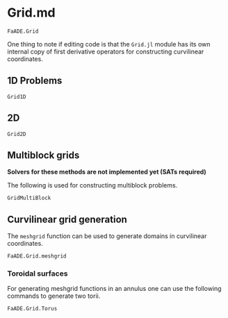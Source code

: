 # Grid.md

```@docs
FaADE.Grid
```

One thing to note if editing code is that the `Grid.jl` module has its own internal copy of first derivative operators for constructing curvilinear coordinates.

## 1D Problems

```@docs
Grid1D
```



## 2D

```@docs
Grid2D
```


## Multiblock grids

**Solvers for these methods are not implemented yet (SATs required)**

The following is used for constructing multiblock problems. 


```@docs
GridMultiBlock
```




## Curvilinear grid generation

The `meshgrid` function can be used to generate domains in curvilinear coordinates.

```@docs
FaADE.Grid.meshgrid
```

### Toroidal surfaces

For generating meshgrid functions in an annulus one can use the following commands to generate two torii.

```@docs
FaADE.Grid.Torus
```



